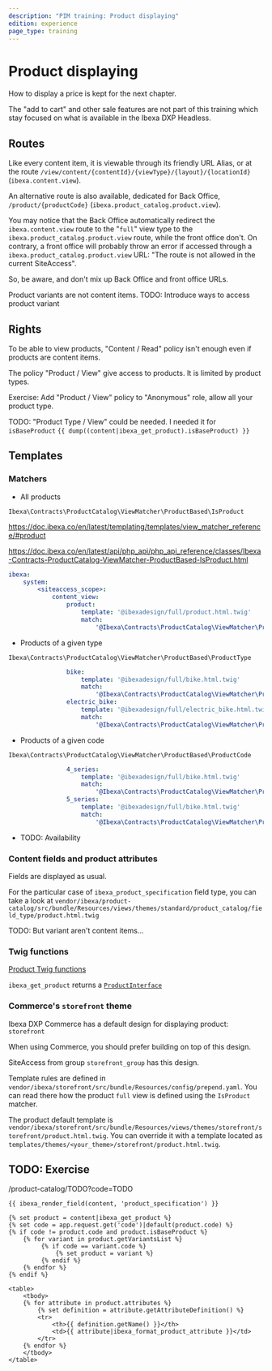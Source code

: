 ```yaml
---
description: "PIM training: Product displaying"
edition: experience
page_type: training
---
```


# Product displaying

How to display a price is kept for the next chapter.

The "add to cart" and other sale features are not part of this training which stay focused on what is available in the Ibexa DXP Headless.

## Routes

Like every content item, it is viewable through its friendly URL Alias, or at the route `/view/content/{contentId}/{viewType}/{layout}/{locationId}` (`ibexa.content.view`).

An alternative route is also available, dedicated for Back Office, `/product/{productCode}` (`ibexa.product_catalog.product.view`).

You may notice that the Back Office automatically redirect the `ibexa.content.view` route to the "`full`" view type to the `ibexa.product_catalog.product.view` route, while the front office don't.
On contrary, a front office will probably throw an error if accessed through a `ibexa.product_catalog.product.view` URL: "The route is not allowed in the current SiteAccess".

So, be aware, and don't mix up Back Office and front office URLs.

Product variants are not content items.
TODO: Introduce ways to access product variant

## Rights

To be able to view products, "Content / Read" policy isn't enough even if products are content items.

The policy "Product / View" give access to products. It is limited by product types.

Exercise: Add "Product / View" policy to "Anonymous" role, allow all your product type.

TODO: "Product Type / View" could be needed. I needed it for `isBaseProduct` `{{ dump((content|ibexa_get_product).isBaseProduct) }}`

## Templates

### Matchers

* All products

`Ibexa\Contracts\ProductCatalog\ViewMatcher\ProductBased\IsProduct`

https://doc.ibexa.co/en/latest/templating/templates/view_matcher_reference/#product

https://doc.ibexa.co/en/latest/api/php_api/php_api_reference/classes/Ibexa-Contracts-ProductCatalog-ViewMatcher-ProductBased-IsProduct.html

```yaml
ibexa:
    system:
        <siteaccess_scope>:
            content_view:
                product:
                    template: '@ibexadesign/full/product.html.twig'
                    match:
                        '@Ibexa\Contracts\ProductCatalog\ViewMatcher\ProductBased\IsProduct': ~
```

* Products of a given type

`Ibexa\Contracts\ProductCatalog\ViewMatcher\ProductBased\ProductType`

```yaml
                bike:
                    template: '@ibexadesign/full/bike.html.twig'
                    match:
                        '@Ibexa\Contracts\ProductCatalog\ViewMatcher\ProductBased\ProductType': ['bike', 'mountain_bike', 'racing_bike']
                electric_bike:
                    template: '@ibexadesign/full/electric_bike.html.twig'
                    match:
                        '@Ibexa\Contracts\ProductCatalog\ViewMatcher\ProductBased\ProductType': ['electric_bike']
```

* Products of a given code

`Ibexa\Contracts\ProductCatalog\ViewMatcher\ProductBased\ProductCode`

```yaml
                4_series:
                    template: '@ibexadesign/full/bike.html.twig'
                    match:
                        '@Ibexa\Contracts\ProductCatalog\ViewMatcher\ProductBased\ProductCode': ['MTBS4-4', 'MTBS4-5', 'MTBS4-6', 'MTBS4-7']
                5_series:
                    template: '@ibexadesign/full/bike.html.twig'
                    match:
                        '@Ibexa\Contracts\ProductCatalog\ViewMatcher\ProductBased\ProductCode': ['MTBS5-0', 'MTBS5-1', 'MTBS5-2', 'MTBS5-3', 'MTBS5-4']
```

* TODO: Availability

### Content fields and product attributes

Fields are displayed as usual.

For the particular case of `ibexa_product_specification` field type, you can take a look at
`vendor/ibexa/product-catalog/src/bundle/Resources/views/themes/standard/product_catalog/field_type/product.html.twig`

TODO: But variant aren't content items…

### Twig functions

[Product Twig functions](product_twig_functions.md)

`ibexa_get_product` returns a [`ProductInterface`](../../../../api/php_api/php_api_reference/classes/Ibexa-Contracts-ProductCatalog-Values-ProductInterface.html)

### Commerce's `storefront` theme

Ibexa DXP Commerce has a default design for displaying product: `storefront`

When using Commerce, you should prefer building on top of this design.

SiteAccess from group `storefront_group` has this design.

Template rules are defined in `vendor/ibexa/storefront/src/bundle/Resources/config/prepend.yaml`.
You can read there how the product `full` view is defined using the `IsProduct` matcher.

The product default template is
`vendor/ibexa/storefront/src/bundle/Resources/views/themes/storefront/storefront/product.html.twig`.
You can override it with a template located as `templates/themes/<your_theme>/storefront/product.html.twig`.

## TODO: Exercise

/product-catalog/TODO?code=TODO

```html+twig
{{ ibexa_render_field(content, 'product_specification') }}

{% set product = content|ibexa_get_product %}
{% set code = app.request.get('code')|default(product.code) %}
{% if code != product.code and product.isBaseProduct %}
    {% for variant in product.getVariantsList %}
         {% if code == variant.code %}
             {% set product = variant %}
         {% endif %}
    {% endfor %}
{% endif %}

<table>
    <tbody>
    {% for attribute in product.attributes %}
        {% set definition = attribute.getAttributeDefinition() %}
        <tr>
            <th>{{ definition.getName() }}</th>
            <td>{{ attribute|ibexa_format_product_attribute }}</td>
        </tr>
    {% endfor %}
    </tbody>
</table>
```
